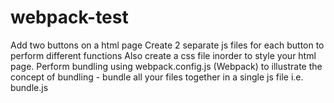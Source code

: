 # webpack-test

Add two buttons on a html page Create 2 separate js files for each button to perform different functions Also create a css file inorder to style your html page. Perform bundling using webpack.config.js (Webpack) to illustrate the concept of bundling - bundle all your files together in a single js file i.e. bundle.js
